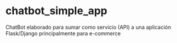 # chatbot_simple_app
ChatBot elaborado para sumar como servicio (API) a una aplicación Flask/Django principalmente para e-commerce

